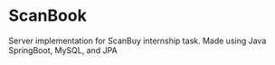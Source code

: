 # ScanBook
Server implementation for ScanBuy internship task. Made using Java SpringBoot, MySQL, and JPA
